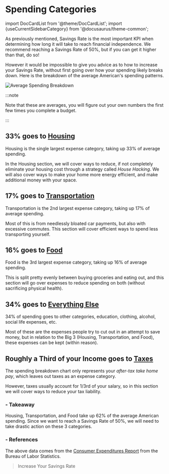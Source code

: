# Spending Categories

import DocCardList from '@theme/DocCardList';
import {useCurrentSidebarCategory} from '@docusaurus/theme-common';

<DocCardList items={useCurrentSidebarCategory().items}/>

As previously mentioned, Savings Rate is the most important KPI when determining how long it will take to reach financial independence. We recommend reaching a Savings Rate of 50%, but if you can get it higher than that, do so!

However it would be impossible to give you advice as to how to increase your Savings Rate, without first going over how your spending likely breaks down. Here is the breakdown of the average American's spending patterns.

![Average Spending Breakdown](/img/spending-avg-breakdown.svg)

:::note 

Note that these are averages, you will figure out your own numbers the first few times you complete a budget.

:::

## 33% goes to [Housing](housing.md)

Housing is the single largest expense category, taking up 33% of average spending. 

In the Housing section, we will cover ways to reduce, if not completely eliminate your housing cost through a strategy called *House Hacking*. We will also cover ways to make your home more energy efficient, and make additional money with your space. 

## 17% goes to [Transportation](transportation.md)

Transportation is the 2nd largest expense category, taking up 17% of average spending. 

Most of this is from needlessly bloated car payments, but also with excessive commutes. This section will cover efficient ways to spend less transporting yourself. 

## 16% goes to [Food](food.md)

Food is the 3rd largest expense category, taking up 16% of average spending. 

This is split pretty evenly between buying groceries and eating out, and this section will go over expenses to reduce spending on both (without sacrificing physical health).

## 34% goes to [Everything Else](everything-else.md)

34% of spending goes to other categories, education, clothing, alcohol, social life expenses, etc. 

Most of these are the expenses people try to cut out in an attempt to save money, but in relation to the Big 3 (Housing, Transportation, and Food), these expenses can be kept (within reason).

## Roughly a Third of your Income goes to [Taxes](taxes.md)

The spending breakdown chart only represents your *after-tax take home pay*, which leaves out taxes as an expense category. 

However, taxes usually account for 1/3rd of your salary, so in this section we will cover ways to reduce your tax liability.

### - Takeaway

Housing, Transportation, and Food take up 62% of the average American spending. Since we want to reach a Savings Rate of 50%, we will need to take drastic action on these 3 categories.

### - References

The above data comes from the [Consumer Expenditures Report](https://www.bls.gov/opub/reports/consumer-expenditures/2020/pdf/home.pdf) from the Bureau of Labor Statistics.

>Increase Your Savings Rate